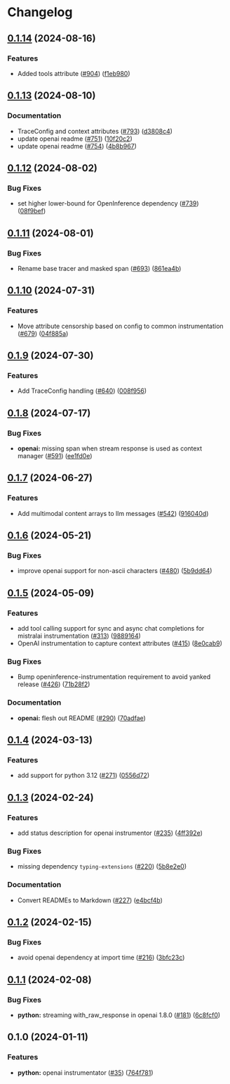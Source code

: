 # Changelog

## [0.1.14](https://github.com/Arize-ai/openinference/compare/python-openinference-instrumentation-openai-v0.1.13...python-openinference-instrumentation-openai-v0.1.14) (2024-08-16)


### Features

* Added tools attribute ([#904](https://github.com/Arize-ai/openinference/issues/904)) ([f1eb980](https://github.com/Arize-ai/openinference/commit/f1eb980a4a91d832c80252b254bf94a273c79031))

## [0.1.13](https://github.com/Arize-ai/openinference/compare/python-openinference-instrumentation-openai-v0.1.12...python-openinference-instrumentation-openai-v0.1.13) (2024-08-10)


### Documentation

* TraceConfig and context attributes ([#793](https://github.com/Arize-ai/openinference/issues/793)) ([d3808c4](https://github.com/Arize-ai/openinference/commit/d3808c4bea3f6a4c72d3a7ea09b54e78072be6fd))
* update openai readme ([#751](https://github.com/Arize-ai/openinference/issues/751)) ([10f20c2](https://github.com/Arize-ai/openinference/commit/10f20c2dd68f0ee8c90d8e43c0d71b408230dd66))
* update openai readme ([#754](https://github.com/Arize-ai/openinference/issues/754)) ([4b8b967](https://github.com/Arize-ai/openinference/commit/4b8b96799b255d46d95a201dd7188f545c9d1228))

## [0.1.12](https://github.com/Arize-ai/openinference/compare/python-openinference-instrumentation-openai-v0.1.11...python-openinference-instrumentation-openai-v0.1.12) (2024-08-02)


### Bug Fixes

* set higher lower-bound for OpenInference dependency ([#739](https://github.com/Arize-ai/openinference/issues/739)) ([08f9bef](https://github.com/Arize-ai/openinference/commit/08f9bef9391856b5d4f4dbb69a2c2867fd47bc51))

## [0.1.11](https://github.com/Arize-ai/openinference/compare/python-openinference-instrumentation-openai-v0.1.10...python-openinference-instrumentation-openai-v0.1.11) (2024-08-01)


### Bug Fixes

* Rename base tracer and masked span ([#693](https://github.com/Arize-ai/openinference/issues/693)) ([861ea4b](https://github.com/Arize-ai/openinference/commit/861ea4ba45cf02a1d0519a7cd2c5c6ca5d74115b))

## [0.1.10](https://github.com/Arize-ai/openinference/compare/python-openinference-instrumentation-openai-v0.1.9...python-openinference-instrumentation-openai-v0.1.10) (2024-07-31)


### Features

* Move attribute censorship based on config to common instrumentation ([#679](https://github.com/Arize-ai/openinference/issues/679)) ([04f885a](https://github.com/Arize-ai/openinference/commit/04f885a5934af6fe885e7498332785da110cb500))

## [0.1.9](https://github.com/Arize-ai/openinference/compare/python-openinference-instrumentation-openai-v0.1.8...python-openinference-instrumentation-openai-v0.1.9) (2024-07-30)


### Features

* Add TraceConfig handling  ([#640](https://github.com/Arize-ai/openinference/issues/640)) ([008f956](https://github.com/Arize-ai/openinference/commit/008f956d867fc3effaa0b75019159a15f4709322))

## [0.1.8](https://github.com/Arize-ai/openinference/compare/python-openinference-instrumentation-openai-v0.1.7...python-openinference-instrumentation-openai-v0.1.8) (2024-07-17)


### Bug Fixes

* **openai:** missing span when stream response is used as context manager ([#591](https://github.com/Arize-ai/openinference/issues/591)) ([ee1fd0e](https://github.com/Arize-ai/openinference/commit/ee1fd0ecfc4616c481a3b81e3e2eebf5858e5d8a))

## [0.1.7](https://github.com/Arize-ai/openinference/compare/python-openinference-instrumentation-openai-v0.1.6...python-openinference-instrumentation-openai-v0.1.7) (2024-06-27)


### Features

* Add multimodal content arrays to llm messages ([#542](https://github.com/Arize-ai/openinference/issues/542)) ([916040d](https://github.com/Arize-ai/openinference/commit/916040d50bd867c8d9fe34638b2e8b2dfca4d22c))

## [0.1.6](https://github.com/Arize-ai/openinference/compare/python-openinference-instrumentation-openai-v0.1.5...python-openinference-instrumentation-openai-v0.1.6) (2024-05-21)


### Bug Fixes

* improve openai support for non-ascii characters ([#480](https://github.com/Arize-ai/openinference/issues/480)) ([5b9dd64](https://github.com/Arize-ai/openinference/commit/5b9dd64e4063e5d7ecf357fdba0faa70acaa1a25))

## [0.1.5](https://github.com/Arize-ai/openinference/compare/python-openinference-instrumentation-openai-v0.1.4...python-openinference-instrumentation-openai-v0.1.5) (2024-05-09)


### Features

* add tool calling support for sync and async chat completions for mistralai instrumentation ([#313](https://github.com/Arize-ai/openinference/issues/313)) ([9889164](https://github.com/Arize-ai/openinference/commit/9889164b4dd815cdb044d6f40a9506a02adf38c2))
* OpenAI instrumentation to capture context attributes ([#415](https://github.com/Arize-ai/openinference/issues/415)) ([8e0cab9](https://github.com/Arize-ai/openinference/commit/8e0cab90c10a4e74270eacca7e0cc9271543fe2a))


### Bug Fixes

* Bump openinference-instrumentation requirement to avoid yanked release ([#426](https://github.com/Arize-ai/openinference/issues/426)) ([71b28f2](https://github.com/Arize-ai/openinference/commit/71b28f29c1331be89e0e82278b16fee2f17a0a9e))


### Documentation

* **openai:** flesh out README ([#290](https://github.com/Arize-ai/openinference/issues/290)) ([70adfae](https://github.com/Arize-ai/openinference/commit/70adfae642e0e0c1f207d237766ef54bec587236))

## [0.1.4](https://github.com/Arize-ai/openinference/compare/python-openinference-instrumentation-openai-v0.1.3...python-openinference-instrumentation-openai-v0.1.4) (2024-03-13)


### Features

* add support for python 3.12 ([#271](https://github.com/Arize-ai/openinference/issues/271)) ([0556d72](https://github.com/Arize-ai/openinference/commit/0556d72997ef607545488112cde881e8660bf5db))

## [0.1.3](https://github.com/Arize-ai/openinference/compare/python-openinference-instrumentation-openai-v0.1.2...python-openinference-instrumentation-openai-v0.1.3) (2024-02-24)


### Features

* add status description for openai instrumentor ([#235](https://github.com/Arize-ai/openinference/issues/235)) ([4ff392e](https://github.com/Arize-ai/openinference/commit/4ff392e2a67883b9cdcf87b54e2de4d99e2007b0))


### Bug Fixes

* missing dependency `typing-extensions` ([#220](https://github.com/Arize-ai/openinference/issues/220)) ([5b8e2e0](https://github.com/Arize-ai/openinference/commit/5b8e2e0bc2b5abe48ffbcf3c9ccc38e2e6d33d76))


### Documentation

* Convert READMEs to Markdown ([#227](https://github.com/Arize-ai/openinference/issues/227)) ([e4bcf4b](https://github.com/Arize-ai/openinference/commit/e4bcf4b86f27cc119a77f551811f9142ec6075ce))

## [0.1.2](https://github.com/Arize-ai/openinference/compare/python-openinference-instrumentation-openai-v0.1.1...python-openinference-instrumentation-openai-v0.1.2) (2024-02-15)


### Bug Fixes

* avoid openai dependency at import time ([#216](https://github.com/Arize-ai/openinference/issues/216)) ([3bfc23c](https://github.com/Arize-ai/openinference/commit/3bfc23c2c41a06262096ae02df04d96fec471e6c))

## [0.1.1](https://github.com/Arize-ai/openinference/compare/python-openinference-instrumentation-openai-v0.1.0...python-openinference-instrumentation-openai-v0.1.1) (2024-02-08)


### Bug Fixes

* **python:** streaming with_raw_response in openai 1.8.0 ([#181](https://github.com/Arize-ai/openinference/issues/181)) ([6c8fcf0](https://github.com/Arize-ai/openinference/commit/6c8fcf0cf10aaacb3db777e906741ea2ea3496ac))

## 0.1.0 (2024-01-11)


### Features

* **python:** openai instrumentator ([#35](https://github.com/Arize-ai/openinference/issues/35)) ([764f781](https://github.com/Arize-ai/openinference/commit/764f781081b8447412e872445716e115f4ef38aa))

